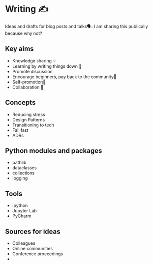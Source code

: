 # Writing ✍
Ideas and drafts for blog posts and talks🗣.  I am sharing this publically because why not? 

## Key aims

- Knowledge sharing 💡
- Learning by writing things down 🤔
- Promote discussion 
- Encourage beginners, pay back to the community🐣
- Self-promotion🥇
- Collaboration 🤼

## Concepts

- Reducing stress
- Design Patterns
- Transitioning to tech
- Fail fast
- ADRs

## Python modules and packages

- pathlib
- dataclasses
- collections
- logging

## Tools

- ipython
- Jupyter Lab
- PyCharm

## Sources for ideas

- Colleagues
- Online communities
- Conference proceedings
- 
